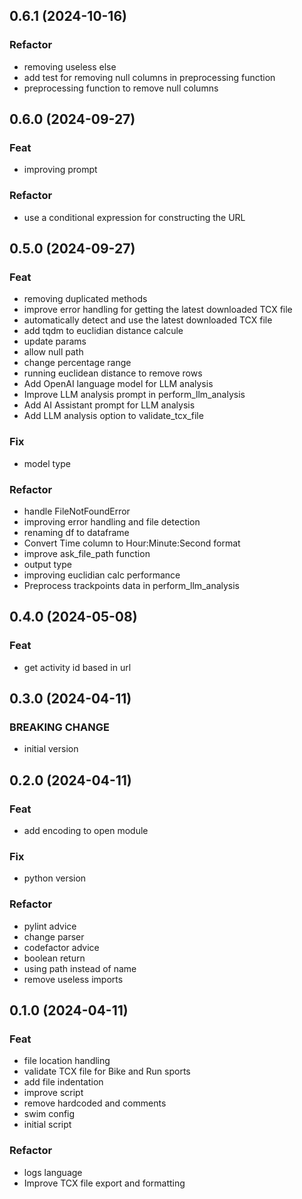 ## 0.6.1 (2024-10-16)

### Refactor

- removing useless else
- add test for removing null columns in preprocessing function
- preprocessing function to remove null columns

## 0.6.0 (2024-09-27)

### Feat

- improving prompt

### Refactor

- use a conditional expression for constructing the URL

## 0.5.0 (2024-09-27)

### Feat

- removing duplicated methods
- improve error handling for getting the latest downloaded TCX file
- automatically detect and use the latest downloaded TCX file
- add tqdm to euclidian distance calcule
- update params
- allow null path
- change percentage range
- running euclidean distance to remove rows
- Add OpenAI language model for LLM analysis
- Improve LLM analysis prompt in perform_llm_analysis
- Add AI Assistant prompt for LLM analysis
- Add LLM analysis option to validate_tcx_file

### Fix

- model type

### Refactor

- handle FileNotFoundError
- improving error handling and file detection
- renaming df to dataframe
- Convert Time column to Hour:Minute:Second format
- improve ask_file_path function
- output type
- improving euclidian calc performance
- Preprocess trackpoints data in perform_llm_analysis

## 0.4.0 (2024-05-08)

### Feat

- get activity id based in url

## 0.3.0 (2024-04-11)

### BREAKING CHANGE

- initial version

## 0.2.0 (2024-04-11)

### Feat

- add encoding to open module

### Fix

- python version

### Refactor

- pylint advice
- change parser
- codefactor advice
- boolean return
- using path instead of name
- remove useless imports

## 0.1.0 (2024-04-11)

### Feat

- file location handling
- validate TCX file for Bike and Run sports
- add file indentation
- improve script
- remove hardcoded and comments
- swim config
- initial script

### Refactor

- logs language
- Improve TCX file export and formatting
